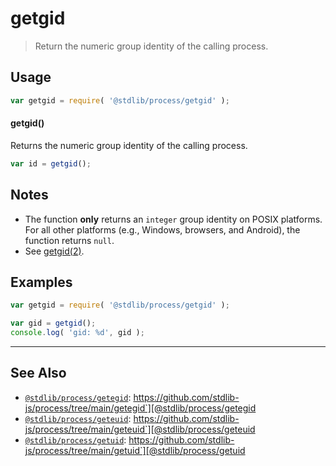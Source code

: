 <!--

@license Apache-2.0

Copyright (c) 2018 The Stdlib Authors.

Licensed under the Apache License, Version 2.0 (the "License");
you may not use this file except in compliance with the License.
You may obtain a copy of the License at

   http://www.apache.org/licenses/LICENSE-2.0

Unless required by applicable law or agreed to in writing, software
distributed under the License is distributed on an "AS IS" BASIS,
WITHOUT WARRANTIES OR CONDITIONS OF ANY KIND, either express or implied.
See the License for the specific language governing permissions and
limitations under the License.

-->

# getgid

> Return the numeric group identity of the calling process.

<section class="usage">

## Usage

```javascript
var getgid = require( '@stdlib/process/getgid' );
```

#### getgid()

Returns the numeric group identity of the calling process.

```javascript
var id = getgid();
```

</section>

<!-- /.usage -->

<section class="notes">

## Notes

-   The function **only** returns an `integer` group identity on POSIX platforms. For all other platforms (e.g., Windows, browsers, and Android), the function returns `null`. 
-   See [getgid(2)][getgid].

</section>

<section class="examples">

## Examples

<!-- eslint no-undef: "error" -->

```javascript
var getgid = require( '@stdlib/process/getgid' );

var gid = getgid();
console.log( 'gid: %d', gid );
```

</section>

<!-- /.examples -->

<!-- Section for related `stdlib` packages. Do not manually edit this section, as it is automatically populated. -->

<section class="related">

* * *

## See Also

-   [`@stdlib/process/getegid`][@stdlib/process/getegid]: https://github.com/stdlib-js/process/tree/main/getegid`][@stdlib/process/getegid
-   [`@stdlib/process/geteuid`][@stdlib/process/geteuid]: https://github.com/stdlib-js/process/tree/main/geteuid`][@stdlib/process/geteuid
-   [`@stdlib/process/getuid`][@stdlib/process/getuid]: https://github.com/stdlib-js/process/tree/main/getuid`][@stdlib/process/getuid

</section>

<!-- /.related -->

<!-- Section for all links. Make sure to keep an empty line after the `section` element and another before the `/section` close. -->

<section class="links">

[getgid]: http://man7.org/linux/man-pages/man2/getgid.2.html

<!-- <related-links> -->

[@stdlib/process/getegid]: https://github.com/stdlib-js/process/tree/main/getegid

[@stdlib/process/geteuid]: https://github.com/stdlib-js/process/tree/main/geteuid

[@stdlib/process/getuid]: https://github.com/stdlib-js/process/tree/main/getuid

<!-- </related-links> -->

</section>

<!-- /.links -->
